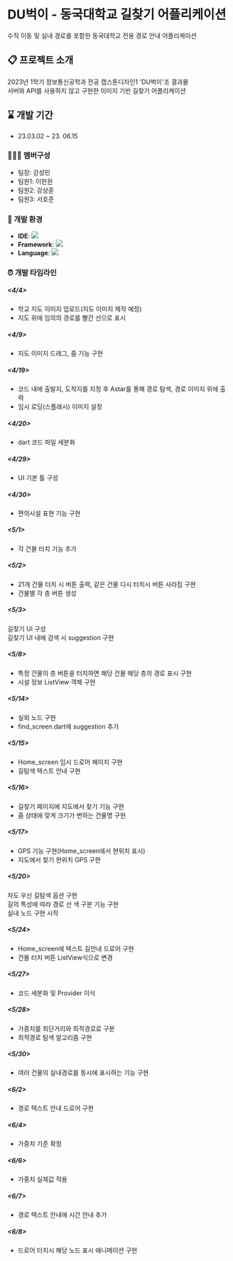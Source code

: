 # DU벅이 - 동국대학교 길찾기 어플리케이션
수직 이동 및 실내 경로를 포함한 동국대학교 전용 경로 안내 어플리케이션

## 📋 프로젝트 소개
2023년 1학기 정보통신공학과 전공 캡스톤디자인1 'DU벅이'조 결과물<br>
서버와 API를 사용하지 않고 구현한 이미지 기반 길찾기 어플리케이션

## ⌛ 개발 기간
- 23.03.02 ~ 23. 06.15

### 🧑‍🤝‍🧑 멤버구성
- 팀장: 강성민
- 팀원1: 이헌원
- 팀원2: 강상훈
- 팀원3: 서호준

### 🔧 개발 환경
- **IDE**: <img src="https://img.shields.io/badge/androidstudio-3DDC84?style=flat-square&logo=androidstudio&logoColor=white" />
- **Framework**: <img src="https://img.shields.io/badge/flutter-02569B?style=flat-square&logo=flutter&logoColor=white" />
- **Language**: <img src="https://img.shields.io/badge/dart-0175C2?style=flat-square&logo=dart&logoColor=white" />

### ⏰ 개발 타임라인
##### <4/4>

- 학교 지도 이미지 업로드(지도 이미지 제작 예정)
- 지도 위에 임의의 경로를 빨간 선으로 표시  

##### <4/9>

- 지도 이미지 드래그, 줌 기능 구현

##### <4/19>

- 코드 내에 출발지, 도착지를 지정 후 Astar를 통해 경로 탐색, 경로 이미지 위에 출력
- 임시 로딩(스플래시) 이미지 설정


##### <4/20>

- dart 코드 파일 세분화  

##### <4/29>

- UI 기본 틀 구성  

##### <4/30>

- 편의시설 표현 기능 구현  

##### <5/1>

- 각 건물 터치 기능 추가  

##### <5/2>

- 21개 건물 터치 시 버튼 출력, 같은 건물 다시 터치시 버튼 사라짐 구현
- 건물별 각 층 버튼 생성

##### <5/3>

길찾기 UI 구성  
길찾기 UI 내에 검색 시 suggestion 구현  

##### <5/8>  

- 특정 건물의 층 버튼을 터치하면 해당 건물 해당 층의 경로 표시 구현  
- 시설 정보 ListView 객체 구현  

##### <5/14>

- 실외 노드 구현
- find_screen.dart에 suggestion 추가

##### <5/15>
- Home_screen 임시 드로어 페이지 구현
- 길탐색 텍스트 안내 구현  

##### <5/16>  

- 길찾기 페이지에 지도에서 찾기 기능 구현  
- 줌 상태에 맞게 크기가 변하는 건물명 구현  

##### <5/17>  

- GPS 기능 구현(Home_screen에서 현위치 표시)  
- 지도에서 찾기 현위치 GPS 구현  

##### <5/20>  

차도 우선 길탐색 옵션 구현  
길의 특성에 따라 경로 선 색 구분 기능 구현  
실내 노드 구현 시작  

##### <5/24>  

- Home_screen에 텍스트 길안내 드로어 구현  
- 건물 터치 버튼 ListView식으로 변경  

##### <5/27>  

- 코드 세분화 및 Provider 이식  

##### <5/28>  

- 가중치를 최단거리와 최적경로로 구분  
- 최적경로 탐색 알고리즘 구현

##### <5/30>  

- 여러 건물의 실내경로를 동시에 표시하는 기능 구현  

##### <6/2>  

- 경로 텍스트 안내 드로어 구현  

##### <6/4>  

- 가중치 기준 확정  

##### <6/6>  

- 가중치 실제값 적용  

##### <6/7>  

- 경로 텍스트 안내에 시간 안내 추가  

##### <6/8>  

- 드로어 터치시 해당 노드 표시 애니메이션 구현  


